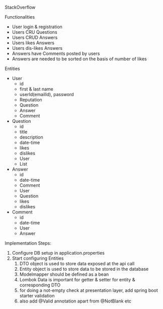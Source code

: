 StackOverflow

Functionalities
- User login & registration
- Users CRU Questions
- Users CRUD Answers
- Users likes Answers
- Users dis-likes Answers
- Answers have Comments posted by users
- Answers are needed to be sorted on the basis of number of likes


Entities
- User
  - id
  - first & last name
  - userId(emailId), password
  - Reputation
  - Question
  - Answer
  - Comment
- Question
  - id
  - title
  - description
  - date-time
  - likes<User>
  - dislikes<User>
  - User
  - List<Answers>
- Answer
  - id
  - date-time
  - Comment
  - User
  - Question
  - likes<User>
  - dislikes<User>
- Comment
  - id
  - date-time
  - User
  - Answer

Implementation Steps:
1) Configure DB setup in application.properties
2) Start configuring Entities
   1) DTO object is used to store data exposed at the api call
   2) Entity object is used to store data to be stored in the database
   3) Modelmapper should be defined as a bean
   4) Lombok Data is important for getter & setter for entity & corresponding DTO
   5) for doing a not-empty check at presentation layer, add spring boot starter validation
   6) also add @Valid annotation apart from @NotBlank etc
   
